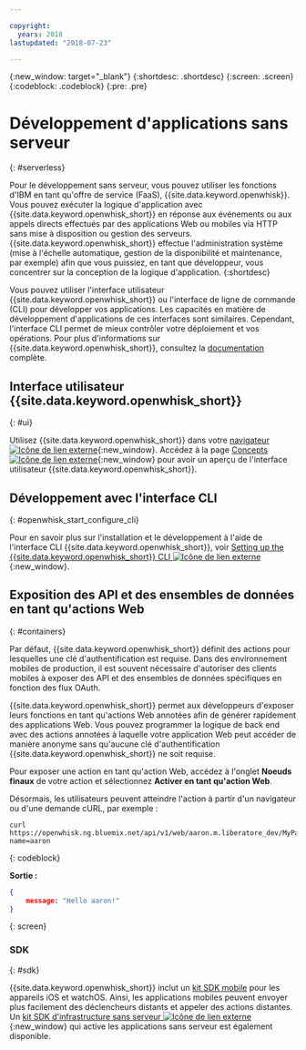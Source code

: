 ```yaml
---

copyright:
  years: 2018
lastupdated: "2018-07-23"

---
```

{:new_window: target="_blank"}
{:shortdesc: .shortdesc}
{:screen: .screen}
{:codeblock: .codeblock}
{:pre: .pre}

# Développement d'applications sans serveur
{: #serverless}

Pour le développement sans serveur, vous pouvez utiliser les fonctions d'IBM en tant qu'offre de service (FaaS), {{site.data.keyword.openwhisk}}. Vous pouvez exécuter la logique d'application avec {{site.data.keyword.openwhisk_short}} en réponse aux événements ou aux appels directs effectués par des applications Web ou mobiles via HTTP sans mise à disposition ou gestion des serveurs. {{site.data.keyword.openwhisk_short}} effectue l'administration système (mise à l'échelle automatique, gestion de la disponibilité et maintenance, par exemple) afin que vous puissiez, en tant que développeur, vous concentrer sur la conception de la logique d'application.
{:shortdesc}

Vous pouvez utiliser l'interface utilisateur {{site.data.keyword.openwhisk_short}} ou l'interface de ligne de commande (CLI) pour développer vos applications. Les capacités en matière de développement d'applications de ces interfaces sont similaires. Cependant, l'interface CLI permet de mieux contrôler votre déploiement et vos opérations. Pour plus d'informations sur {{site.data.keyword.openwhisk_short}}, consultez la [documentation](/docs/openwhisk/index.html) complète.

## Interface utilisateur {{site.data.keyword.openwhisk_short}}
{: #ui}

Utilisez {{site.data.keyword.openwhisk_short}} dans votre [navigateur ![Icône de lien externe](../../icons/launch-glyph.svg "Icône de lien externe")](https://console.{DomainName}/openwhisk/actions){:new_window}. Accédez à la page [Concepts ![Icône de lien externe](../../icons/launch-glyph.svg "Icône de lien externe")](https://console.{DomainName}/openwhisk/learn){:new_window} pour avoir un aperçu de l'interface utilisateur {{site.data.keyword.openwhisk_short}}.

## Développement avec l'interface CLI
{: #openwhisk_start_configure_cli}

Pour en savoir plus sur l'installation et le développement à l'aide de l'interface CLI {{site.data.keyword.openwhisk_short}}, voir [Setting up the {{site.data.keyword.openwhisk_short}} CLI ![Icône de lien externe](../../icons/launch-glyph.svg "Icône de lien externe")](https://console.{DomainName}/openwhisk/cli){:new_window}.

## Exposition des API et des ensembles de données en tant qu'actions Web
{: #containers}

Par défaut, {{site.data.keyword.openwhisk_short}} définit des actions pour lesquelles une clé d'authentification est requise. Dans des environnement mobiles de production, il est souvent nécessaire d'autoriser des clients mobiles à exposer des API et des ensembles de données spécifiques en fonction des flux OAuth.

{{site.data.keyword.openwhisk_short}} permet aux développeurs d'exposer leurs fonctions en tant qu'actions Web annotées afin de générer rapidement des applications Web. Vous pouvez programmer la logique de back end avec des actions annotées à laquelle votre application Web peut accéder de manière anonyme sans qu'aucune clé d'authentification {{site.data.keyword.openwhisk_short}} ne soit requise.

Pour exposer une action en tant qu'action Web, accédez à l'onglet **Noeuds finaux** de votre action et sélectionnez **Activer en tant qu'action Web**.

Désormais, les utilisateurs peuvent atteindre l'action à partir d'un navigateur ou d'une demande cURL, par exemple :

```
curl https://openwhisk.ng.bluemix.net/api/v1/web/aaron.m.liberatore_dev/MyPackage/helloWorld.json?name=aaron
```
{: codeblock}

**Sortie :**

```json
{
    message: "Hello aaron!"
}
```
{: screen}

### SDK
{: #sdk}

{{site.data.keyword.openwhisk_short}} inclut un [kit SDK mobile](/docs/openwhisk/openwhisk_mobile_sdk.html#mobile-sdk) pour les appareils iOS et watchOS. Ainsi, les applications mobiles peuvent envoyer plus facilement des déclencheurs distants et appeler des actions distantes. Un [kit SDK d'infrastructure sans serveur ![Icône de lien externe](../../icons/launch-glyph.svg "Icône de lien externe")](docs/openwhisk/openwhisk_goserverless.html){:new_window} qui active les applications sans serveur est également disponible.
